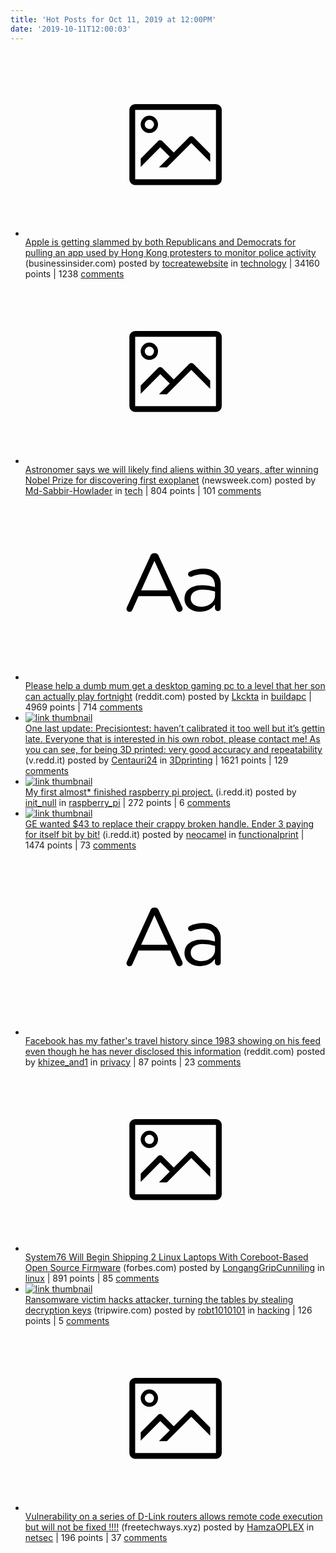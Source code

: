 ```yaml
---
title: 'Hot Posts for Oct 11, 2019 at 12:00PM'
date: '2019-10-11T12:00:03'
---
```

<ul>
<li><a href='https://www.businessinsider.com/apple-criticized-by-lawmakers-for-removing-hkmaplive-from-app-store-2019-10'><svg version='1.1' viewBox='-34 -14 104 64' preserveAspectRatio='xMidYMid meet' xmlns='http://www.w3.org/2000/svg' xmlns:xlink='http://www.w3.org/1999/xlink'>
    <title>link thumbnail</title>
    <path d='M32,4H4A2,2,0,0,0,2,6V30a2,2,0,0,0,2,2H32a2,2,0,0,0,2-2V6A2,2,0,0,0,32,4ZM4,30V6H32V30Z'></path>
    <path d='M8.92,14a3,3,0,1,0-3-3A3,3,0,0,0,8.92,14Zm0-4.6A1.6,1.6,0,1,1,7.33,11,1.6,1.6,0,0,1,8.92,9.41Z'></path>
    <path d='M22.78,15.37l-5.4,5.4-4-4a1,1,0,0,0-1.41,0L5.92,22.9v2.83l6.79-6.79L16,22.18l-3.75,3.75H15l8.45-8.45L30,24V21.18l-5.81-5.81A1,1,0,0,0,22.78,15.37Z'></path>
</svg></a><div><a href='https://www.businessinsider.com/apple-criticized-by-lawmakers-for-removing-hkmaplive-from-app-store-2019-10'>Apple is getting slammed by both Republicans and Democrats for pulling an app used by Hong Kong protesters to monitor police activity</a> (businessinsider.com) posted by <a href='https://www.reddit.com/user/tocreatewebsite'>tocreatewebsite</a> in <a href='https://www.reddit.com/r/technology'>technology</a><span class='divider'> | </span>34160 points<span class='divider'> | </span>1238 <a href='https://www.reddit.com/r/technology/comments/dg5h7e/apple_is_getting_slammed_by_both_republicans_and/'>comments</a></div></li>

<li><a href='https://www.newsweek.com/physicist-aliens-nobel-prize-first-exoplanet-1464433'><svg version='1.1' viewBox='-34 -14 104 64' preserveAspectRatio='xMidYMid meet' xmlns='http://www.w3.org/2000/svg' xmlns:xlink='http://www.w3.org/1999/xlink'>
    <title>link thumbnail</title>
    <path d='M32,4H4A2,2,0,0,0,2,6V30a2,2,0,0,0,2,2H32a2,2,0,0,0,2-2V6A2,2,0,0,0,32,4ZM4,30V6H32V30Z'></path>
    <path d='M8.92,14a3,3,0,1,0-3-3A3,3,0,0,0,8.92,14Zm0-4.6A1.6,1.6,0,1,1,7.33,11,1.6,1.6,0,0,1,8.92,9.41Z'></path>
    <path d='M22.78,15.37l-5.4,5.4-4-4a1,1,0,0,0-1.41,0L5.92,22.9v2.83l6.79-6.79L16,22.18l-3.75,3.75H15l8.45-8.45L30,24V21.18l-5.81-5.81A1,1,0,0,0,22.78,15.37Z'></path>
</svg></a><div><a href='https://www.newsweek.com/physicist-aliens-nobel-prize-first-exoplanet-1464433'>Astronomer says we will likely find aliens within 30 years, after winning Nobel Prize for discovering first exoplanet</a> (newsweek.com) posted by <a href='https://www.reddit.com/user/Md-Sabbir-Howlader'>Md-Sabbir-Howlader</a> in <a href='https://www.reddit.com/r/tech'>tech</a><span class='divider'> | </span>804 points<span class='divider'> | </span>101 <a href='https://www.reddit.com/r/tech/comments/dgaep7/astronomer_says_we_will_likely_find_aliens_within/'>comments</a></div></li>

<li><a href='https://www.reddit.com/r/buildapc/comments/dg2yj5/please_help_a_dumb_mum_get_a_desktop_gaming_pc_to/'><svg version='1.1' viewBox='-34 -12 104 64' preserveAspectRatio='xMidYMid slice' xmlns='http://www.w3.org/2000/svg' xmlns:xlink='http://www.w3.org/1999/xlink'>
    <title>text link thumbnail</title>
    <path d='M12.19,8.84a1.45,1.45,0,0,0-1.4-1h-.12a1.46,1.46,0,0,0-1.42,1L1.14,26.56a1.29,1.29,0,0,0-.14.59,1,1,0,0,0,1,1,1.12,1.12,0,0,0,1.08-.77l2.08-4.65h11l2.08,4.59a1.24,1.24,0,0,0,1.12.83,1.08,1.08,0,0,0,1.08-1.08,1.64,1.64,0,0,0-.14-.57ZM6.08,20.71l4.59-10.22,4.6,10.22Z'>
    </path>
    <path d='M32.24,14.78A6.35,6.35,0,0,0,27.6,13.2a11.36,11.36,0,0,0-4.7,1,1,1,0,0,0-.58.89,1,1,0,0,0,.94.92,1.23,1.23,0,0,0,.39-.08,8.87,8.87,0,0,1,3.72-.81c2.7,0,4.28,1.33,4.28,3.92v.5a15.29,15.29,0,0,0-4.42-.61c-3.64,0-6.14,1.61-6.14,4.64v.05c0,2.95,2.7,4.48,5.37,4.48a6.29,6.29,0,0,0,5.19-2.48V26.9a1,1,0,0,0,1,1,1,1,0,0,0,1-1.06V19A5.71,5.71,0,0,0,32.24,14.78Zm-.56,7.7c0,2.28-2.17,3.89-4.81,3.89-1.94,0-3.61-1.06-3.61-2.86v-.06c0-1.8,1.5-3,4.2-3a15.2,15.2,0,0,1,4.22.61Z'>
    </path>
</svg></a><div><a href='https://www.reddit.com/r/buildapc/comments/dg2yj5/please_help_a_dumb_mum_get_a_desktop_gaming_pc_to/'>Please help a dumb mum get a desktop gaming pc to a level that her son can actually play fortnight</a> (reddit.com) posted by <a href='https://www.reddit.com/user/Lkckta'>Lkckta</a> in <a href='https://www.reddit.com/r/buildapc'>buildapc</a><span class='divider'> | </span>4969 points<span class='divider'> | </span>714 <a href='https://www.reddit.com/r/buildapc/comments/dg2yj5/please_help_a_dumb_mum_get_a_desktop_gaming_pc_to/'>comments</a></div></li>

<li><a href='https://v.redd.it/uug7q9zkjsr31'><img src='https://b.thumbs.redditmedia.com/OjUNqDSrXWAeH5rl_ipujPOVSPNHJANujn0OiB1yKZs.jpg' alt='link thumbnail'</a><div><a href='https://v.redd.it/uug7q9zkjsr31'>One last update: Precisiontest: haven’t calibrated it too well but it’s gettin late. Everyone that is interested in his own robot, please contact me! As you can see, for being 3D printed: very good accuracy and repeatability</a> (v.redd.it) posted by <a href='https://www.reddit.com/user/Centauri24'>Centauri24</a> in <a href='https://www.reddit.com/r/3Dprinting'>3Dprinting</a><span class='divider'> | </span>1621 points<span class='divider'> | </span>129 <a href='https://www.reddit.com/r/3Dprinting/comments/dg5r93/one_last_update_precisiontest_havent_calibrated/'>comments</a></div></li>

<li><a href='https://i.redd.it/tirnxnyt6vr31.jpg'><img src='https://b.thumbs.redditmedia.com/yc3Rl2_81nKG6N_0MPNb3S4xLOspXX5dZhsL49Fq5vA.jpg' alt='link thumbnail'</a><div><a href='https://i.redd.it/tirnxnyt6vr31.jpg'>My first almost* finished raspberry pi project.</a> (i.redd.it) posted by <a href='https://www.reddit.com/user/init_null'>init_null</a> in <a href='https://www.reddit.com/r/raspberry_pi'>raspberry_pi</a><span class='divider'> | </span>272 points<span class='divider'> | </span>6 <a href='https://www.reddit.com/r/raspberry_pi/comments/dgbnku/my_first_almost_finished_raspberry_pi_project/'>comments</a></div></li>

<li><a href='https://i.redd.it/4gqipeq3mrr31.jpg'><img src='https://b.thumbs.redditmedia.com/S5bULvx1bpOfS-BzsK7zbrkFbPYlWEUKgFGjMgPMnYE.jpg' alt='link thumbnail'</a><div><a href='https://i.redd.it/4gqipeq3mrr31.jpg'>GE wanted $43 to replace their crappy broken handle. Ender 3 paying for itself bit by bit!</a> (i.redd.it) posted by <a href='https://www.reddit.com/user/neocamel'>neocamel</a> in <a href='https://www.reddit.com/r/functionalprint'>functionalprint</a><span class='divider'> | </span>1474 points<span class='divider'> | </span>73 <a href='https://www.reddit.com/r/functionalprint/comments/dg35jc/ge_wanted_43_to_replace_their_crappy_broken/'>comments</a></div></li>

<li><a href='https://www.reddit.com/r/privacy/comments/dgcq45/facebook_has_my_fathers_travel_history_since_1983/'><svg version='1.1' viewBox='-34 -12 104 64' preserveAspectRatio='xMidYMid slice' xmlns='http://www.w3.org/2000/svg' xmlns:xlink='http://www.w3.org/1999/xlink'>
    <title>text link thumbnail</title>
    <path d='M12.19,8.84a1.45,1.45,0,0,0-1.4-1h-.12a1.46,1.46,0,0,0-1.42,1L1.14,26.56a1.29,1.29,0,0,0-.14.59,1,1,0,0,0,1,1,1.12,1.12,0,0,0,1.08-.77l2.08-4.65h11l2.08,4.59a1.24,1.24,0,0,0,1.12.83,1.08,1.08,0,0,0,1.08-1.08,1.64,1.64,0,0,0-.14-.57ZM6.08,20.71l4.59-10.22,4.6,10.22Z'>
    </path>
    <path d='M32.24,14.78A6.35,6.35,0,0,0,27.6,13.2a11.36,11.36,0,0,0-4.7,1,1,1,0,0,0-.58.89,1,1,0,0,0,.94.92,1.23,1.23,0,0,0,.39-.08,8.87,8.87,0,0,1,3.72-.81c2.7,0,4.28,1.33,4.28,3.92v.5a15.29,15.29,0,0,0-4.42-.61c-3.64,0-6.14,1.61-6.14,4.64v.05c0,2.95,2.7,4.48,5.37,4.48a6.29,6.29,0,0,0,5.19-2.48V26.9a1,1,0,0,0,1,1,1,1,0,0,0,1-1.06V19A5.71,5.71,0,0,0,32.24,14.78Zm-.56,7.7c0,2.28-2.17,3.89-4.81,3.89-1.94,0-3.61-1.06-3.61-2.86v-.06c0-1.8,1.5-3,4.2-3a15.2,15.2,0,0,1,4.22.61Z'>
    </path>
</svg></a><div><a href='https://www.reddit.com/r/privacy/comments/dgcq45/facebook_has_my_fathers_travel_history_since_1983/'>Facebook has my father's travel history since 1983 showing on his feed even though he has never disclosed this information</a> (reddit.com) posted by <a href='https://www.reddit.com/user/khizee_and1'>khizee_and1</a> in <a href='https://www.reddit.com/r/privacy'>privacy</a><span class='divider'> | </span>87 points<span class='divider'> | </span>23 <a href='https://www.reddit.com/r/privacy/comments/dgcq45/facebook_has_my_fathers_travel_history_since_1983/'>comments</a></div></li>

<li><a href='https://www.forbes.com/sites/jasonevangelho/2019/10/10/system76-will-begin-shipping-2-linux-laptops-with-coreboot-based-open-source-firmware'><svg version='1.1' viewBox='-34 -14 104 64' preserveAspectRatio='xMidYMid meet' xmlns='http://www.w3.org/2000/svg' xmlns:xlink='http://www.w3.org/1999/xlink'>
    <title>link thumbnail</title>
    <path d='M32,4H4A2,2,0,0,0,2,6V30a2,2,0,0,0,2,2H32a2,2,0,0,0,2-2V6A2,2,0,0,0,32,4ZM4,30V6H32V30Z'></path>
    <path d='M8.92,14a3,3,0,1,0-3-3A3,3,0,0,0,8.92,14Zm0-4.6A1.6,1.6,0,1,1,7.33,11,1.6,1.6,0,0,1,8.92,9.41Z'></path>
    <path d='M22.78,15.37l-5.4,5.4-4-4a1,1,0,0,0-1.41,0L5.92,22.9v2.83l6.79-6.79L16,22.18l-3.75,3.75H15l8.45-8.45L30,24V21.18l-5.81-5.81A1,1,0,0,0,22.78,15.37Z'></path>
</svg></a><div><a href='https://www.forbes.com/sites/jasonevangelho/2019/10/10/system76-will-begin-shipping-2-linux-laptops-with-coreboot-based-open-source-firmware'>System76 Will Begin Shipping 2 Linux Laptops With Coreboot-Based Open Source Firmware</a> (forbes.com) posted by <a href='https://www.reddit.com/user/LongangGripCunniling'>LongangGripCunniling</a> in <a href='https://www.reddit.com/r/linux'>linux</a><span class='divider'> | </span>891 points<span class='divider'> | </span>85 <a href='https://www.reddit.com/r/linux/comments/dg1yio/system76_will_begin_shipping_2_linux_laptops_with/'>comments</a></div></li>

<li><a href='https://www.tripwire.com/state-of-security/featured/ransomware-victim-hacks-attacker-stealing-decryption-keys/'><img src='https://b.thumbs.redditmedia.com/NdOY4XAdu1O0PrCkPwjHWdi1wy0X5Nhs1TgqDCdC3rA.jpg' alt='link thumbnail'</a><div><a href='https://www.tripwire.com/state-of-security/featured/ransomware-victim-hacks-attacker-stealing-decryption-keys/'>Ransomware victim hacks attacker, turning the tables by stealing decryption keys</a> (tripwire.com) posted by <a href='https://www.reddit.com/user/robt1010101'>robt1010101</a> in <a href='https://www.reddit.com/r/hacking'>hacking</a><span class='divider'> | </span>126 points<span class='divider'> | </span>5 <a href='https://www.reddit.com/r/hacking/comments/dg7qt2/ransomware_victim_hacks_attacker_turning_the/'>comments</a></div></li>

<li><a href='https://www.freetechways.xyz/2019/10/dlink-router-remote-execution.html'><svg version='1.1' viewBox='-34 -14 104 64' preserveAspectRatio='xMidYMid meet' xmlns='http://www.w3.org/2000/svg' xmlns:xlink='http://www.w3.org/1999/xlink'>
    <title>link thumbnail</title>
    <path d='M32,4H4A2,2,0,0,0,2,6V30a2,2,0,0,0,2,2H32a2,2,0,0,0,2-2V6A2,2,0,0,0,32,4ZM4,30V6H32V30Z'></path>
    <path d='M8.92,14a3,3,0,1,0-3-3A3,3,0,0,0,8.92,14Zm0-4.6A1.6,1.6,0,1,1,7.33,11,1.6,1.6,0,0,1,8.92,9.41Z'></path>
    <path d='M22.78,15.37l-5.4,5.4-4-4a1,1,0,0,0-1.41,0L5.92,22.9v2.83l6.79-6.79L16,22.18l-3.75,3.75H15l8.45-8.45L30,24V21.18l-5.81-5.81A1,1,0,0,0,22.78,15.37Z'></path>
</svg></a><div><a href='https://www.freetechways.xyz/2019/10/dlink-router-remote-execution.html'>Vulnerability on a series of D-Link routers allows remote code execution but will not be fixed !!!!</a> (freetechways.xyz) posted by <a href='https://www.reddit.com/user/HamzaOPLEX'>HamzaOPLEX</a> in <a href='https://www.reddit.com/r/netsec'>netsec</a><span class='divider'> | </span>196 points<span class='divider'> | </span>37 <a href='https://www.reddit.com/r/netsec/comments/dg52sw/vulnerability_on_a_series_of_dlink_routers_allows/'>comments</a></div></li>

</ul>
